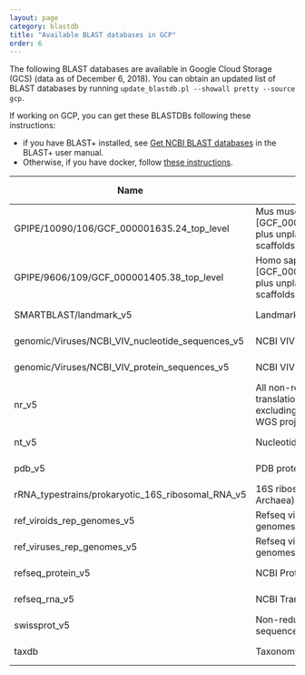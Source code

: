 ```yaml
---
layout: page
category: blastdb
title: "Available BLAST databases in GCP"
order: 6
---
```


The following BLAST databases are available in Google Cloud Storage (GCS) (data as of December 6, 2018). You can obtain an updated list of BLAST databases by running `update_blastdb.pl --showall pretty --source gcp`.

If working on GCP, you can get these BLASTDBs following these instructions:
* if you have BLAST+ installed, see [Get NCBI BLAST databases](https://www.ncbi.nlm.nih.gov/books/NBK537770/) in the BLAST+ user manual.
* Otherwise, if you have docker, follow [these instructions](https://github.com/ncbi/blast_plus_docs#show-blast-databases-available-for-download-from-the-google-cloud-bucket).

|Name    |Title                |Size (GB)|Last updated|
|--------|---------------------|---------|------------|
GPIPE/10090/106/GCF_000001635.24_top_level|Mus musculus GRCm38.p4 [GCF_000001635.24] chromosomes plus unplaced and unlocalized scaffolds|   1.3150|2016-06-22
GPIPE/9606/109/GCF_000001405.38_top_level|Homo sapiens GRCh38.p12 [GCF_000001405.38] chromosomes plus unplaced and unlocalized scaffolds|   1.5668|2018-03-28
SMARTBLAST/landmark_v5|Landmark database for SmartBLAST|   0.3628|2018-12-03
genomic/Viruses/NCBI_VIV_nucleotide_sequences_v5|NCBI VIV nucleotide sequences|  62.6420|2018-12-04
genomic/Viruses/NCBI_VIV_protein_sequences_v5|NCBI VIV protein sequences| 205.8316|2018-12-04
nr_v5|All non-redundant GenBank CDS translations+PDB+SwissProt+PIR+PRF excluding environmental samples from WGS projects| 205.8268|2018-12-03
nt_v5|Nucleotide collection (nt)|  62.6412|2018-12-03
pdb_v5|PDB protein database|   0.1357|2018-12-04
rRNA_typestrains/prokaryotic_16S_ribosomal_RNA_v5|16S ribosomal RNA (Bacteria and Archaea)|  62.6413|2018-12-04
ref_viroids_rep_genomes_v5|Refseq viroids representative genomes|   0.0001|2018-12-03
ref_viruses_rep_genomes_v5|Refseq viruses representative genomes|   0.0698|2018-12-03
refseq_protein_v5|NCBI Protein Reference Sequences| 205.8493|2018-12-04
refseq_rna_v5|NCBI Transcript Reference Sequences|  62.6473|2018-12-04
swissprot_v5|Non-redundant UniProtKB/SwissProt sequences|   0.3575|2018-12-04
taxdb|Taxonomy BLAST databases|   0.1479|2018-12-03
